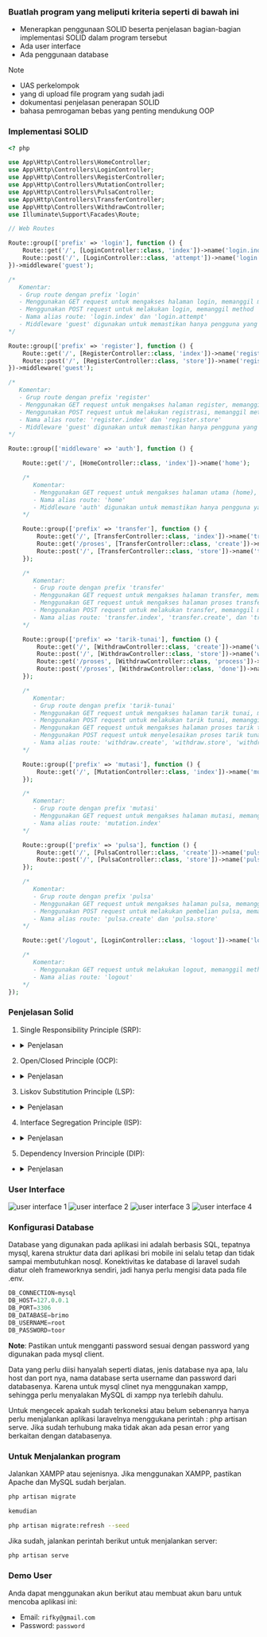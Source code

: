 ### Buatlah program yang meliputi kriteria seperti di bawah ini

-   Menerapkan penggunaan SOLID beserta penjelasan bagian-bagian implementasi SOLID dalam program tersebut
-   Ada user interface
-   Ada penggunaan database

Note

-   UAS perkelompok
-   yang di upload file program yang sudah jadi
-   dokumentasi penjelasan penerapan SOLID
-   bahasa pemrogaman bebas yang penting mendukung OOP

### Implementasi SOLID

```php
<? php

use App\Http\Controllers\HomeController;
use App\Http\Controllers\LoginController;
use App\Http\Controllers\RegisterController;
use App\Http\Controllers\MutationController;
use App\Http\Controllers\PulsaController;
use App\Http\Controllers\TransferController;
use App\Http\Controllers\WithdrawController;
use Illuminate\Support\Facades\Route;

// Web Routes

Route::group(['prefix' => 'login'], function () {
    Route::get('/', [LoginController::class, 'index'])->name('login.index');
    Route::post('/', [LoginController::class, 'attempt'])->name('login.attempt');
})->middleware('guest');

/*
   Komentar:
   - Grup route dengan prefix 'login'
   - Menggunakan GET request untuk mengakses halaman login, memanggil method 'index' pada LoginController
   - Menggunakan POST request untuk melakukan login, memanggil method 'attempt' pada LoginController
   - Nama alias route: 'login.index' dan 'login.attempt'
   - Middleware 'guest' digunakan untuk memastikan hanya pengguna yang belum login yang dapat mengakses route ini
*/

Route::group(['prefix' => 'register'], function () {
    Route::get('/', [RegisterController::class, 'index'])->name('register.index');
    Route::post('/', [RegisterController::class, 'store'])->name('register.store');
})->middleware('guest');

/*
   Komentar:
   - Grup route dengan prefix 'register'
   - Menggunakan GET request untuk mengakses halaman register, memanggil method 'index' pada RegisterController
   - Menggunakan POST request untuk melakukan registrasi, memanggil method 'store' pada RegisterController
   - Nama alias route: 'register.index' dan 'register.store'
   - Middleware 'guest' digunakan untuk memastikan hanya pengguna yang belum login yang dapat mengakses route ini
*/

Route::group(['middleware' => 'auth'], function () {

    Route::get('/', [HomeController::class, 'index'])->name('home');

    /*
       Komentar:
       - Menggunakan GET request untuk mengakses halaman utama (home), memanggil method 'index' pada HomeController
       - Nama alias route: 'home'
       - Middleware 'auth' digunakan untuk memastikan hanya pengguna yang sudah login yang dapat mengakses route ini
    */

    Route::group(['prefix' => 'transfer'], function () {
        Route::get('/', [TransferController::class, 'index'])->name('transfer.index');
        Route::get('/proses', [TransferController::class, 'create'])->name('transfer.create');
        Route::post('/', [TransferController::class, 'store'])->name('transfer.store');
    });

    /*
       Komentar:
       - Grup route dengan prefix 'transfer'
       - Menggunakan GET request untuk mengakses halaman transfer, memanggil method 'index' pada TransferController
       - Menggunakan GET request untuk mengakses halaman proses transfer, memanggil method 'create' pada TransferController
       - Menggunakan POST request untuk melakukan transfer, memanggil method 'store' pada TransferController
       - Nama alias route: 'transfer.index', 'transfer.create', dan 'transfer.store'
    */

    Route::group(['prefix' => 'tarik-tunai'], function () {
        Route::get('/', [WithdrawController::class, 'create'])->name('withdraw.create');
        Route::post('/', [WithdrawController::class, 'store'])->name('withdraw.store');
        Route::get('/proses', [WithdrawController::class, 'process'])->name('withdraw.process');
        Route::post('/proses', [WithdrawController::class, 'done'])->name('withdraw.done');
    });

    /*
       Komentar:
       - Grup route dengan prefix 'tarik-tunai'
       - Menggunakan GET request untuk mengakses halaman tarik tunai, memanggil method 'create' pada WithdrawController
       - Menggunakan POST request untuk melakukan tarik tunai, memanggil method 'store' pada WithdrawController
       - Menggunakan GET request untuk mengakses halaman proses tarik tunai, memanggil method 'process' pada WithdrawController
       - Menggunakan POST request untuk menyelesaikan proses tarik tunai, memanggil method 'done' pada WithdrawController
       - Nama alias route: 'withdraw.create', 'withdraw.store', 'withdraw.process', dan 'withdraw.done'
    */

    Route::group(['prefix' => 'mutasi'], function () {
        Route::get('/', [MutationController::class, 'index'])->name('mutation.index');
    });

    /*
       Komentar:
       - Grup route dengan prefix 'mutasi'
       - Menggunakan GET request untuk mengakses halaman mutasi, memanggil method 'index' pada MutationController
       - Nama alias route: 'mutation.index'
    */

    Route::group(['prefix' => 'pulsa'], function () {
        Route::get('/', [PulsaController::class, 'create'])->name('pulsa.create');
        Route::post('/', [PulsaController::class, 'store'])->name('pulsa.store');
    });

    /*
       Komentar:
       - Grup route dengan prefix 'pulsa'
       - Menggunakan GET request untuk mengakses halaman pulsa, memanggil method 'create' pada PulsaController
       - Menggunakan POST request untuk melakukan pembelian pulsa, memanggil method 'store' pada PulsaController
       - Nama alias route: 'pulsa.create' dan 'pulsa.store'
    */

    Route::get('/logout', [LoginController::class, 'logout'])->name('logout');

    /*
       Komentar:
       - Menggunakan GET request untuk melakukan logout, memanggil method 'logout' pada LoginController
       - Nama alias route: 'logout'
    */
});
```

### Penjelasan Solid

1. Single Responsibility Principle (SRP):

-   <details>
      <summary>Penjelasan</summary>
      Setiap controller (misalnya HomeController, LoginController, RegisterController, dll.) bertanggung jawab untuk menangani permintaan terkait dengan fungsi khusus yang diwakilinya. Misalnya, LoginController bertanggung jawab untuk mengelola proses login, RegisterController bertanggung jawab untuk mengelola proses registrasi, dan seterusnya. Setiap controller memiliki tanggung jawab tunggal yang terpisah dari yang lain.
    </details>

2. Open/Closed Principle (OCP):

-   <details>
      <summary>Penjelasan</summary>
        Dalam kode tersebut, tidak ada perubahan langsung pada rute yang ada saat menambahkan atau memperluas fitur baru. Sebagai gantinya, rute baru ditambahkan dalam grup yang sesuai. Misalnya, ketika ingin menambahkan fitur "mutasi" atau "pulsa", saya menambahkan grup rute baru dan menghubungkannya dengan controller yang relevan. Ini mengikuti prinsip OCP, di mana kode dapat diperluas dengan menambahkan fungsionalitas baru tanpa memodifikasi kode yang sudah ada.
    </details>

3. Liskov Substitution Principle (LSP):

-   <details>
      <summary>Penjelasan</summary>
        Dalam kode tersebut, saya menggunakan kelas-kelas controller yang diturunkan dari Controller di dalam Laravel. Kode ini mematuhi LSP, yang berarti objek dari kelas turunan dapat digunakan sebagai pengganti objek dari kelas induk tanpa mempengaruhi kebenaran atau konsistensi sistem.
    </details>

4. Interface Segregation Principle (ISP):

-   <details>
      <summary>Penjelasan</summary>
        Dalam kode tersebut, tidak ada penggunaan langsung terhadap prinsip ISP, karena tidak ada definisi langsung tentang antarmuka. Namun, dalam konteks framework Laravel, konsep ISP diterapkan secara internal dengan memanfaatkan antarmuka dan kontrak untuk komunikasi antara komponen-komponen sistem. Hal ini memungkinkan adanya pemisahan antarmuka yang spesifik dan terpisah untuk setiap komponen.
    </details>

5. Dependency Inversion Principle (DIP):

-   <details>
      <summary>Penjelasan</summary>
        Dalam kode tersebut, dependensi controller terbalik melalui penggunaan dependency injection melalui konstruktor controller. Misalnya, dalam route '/transfer', controller TransferController dihubungkan menggunakan sintaks [TransferController::class, 'index']. Dengan menggunakan dependency injection, dependensi controller disediakan dari luar (dalam hal ini, oleh framework Laravel) melalui konstruktor controller, mengikuti prinsip DIP.
     </details>

### User Interface

![user interface 1](screenshots/1.png)
![user interface 2](screenshots/2.png)
![user interface 3](screenshots/3.png)
![user interface 4](screenshots/4.png)

### Konfigurasi Database

Database yang digunakan pada aplikasi ini adalah berbasis SQL, tepatnya mysql, karena struktur data dari aplikasi bri mobile ini selalu tetap dan tidak sampai membutuhkan nosql.
Konektivitas ke database di laravel sudah diatur oleh frameworknya sendiri, jadi hanya perlu mengisi data pada file .env.

```sql
DB_CONNECTION=mysql
DB_HOST=127.0.0.1
DB_PORT=3306
DB_DATABASE=brimo
DB_USERNAME=root
DB_PASSWORD=toor
```

**Note**: Pastikan untuk mengganti password sesuai dengan password yang digunakan pada mysql client.

Data yang perlu diisi hanyalah seperti diatas, jenis database nya apa, lalu host dan port nya, nama database serta username dan password dari databasenya.
Karena untuk mysql clinet nya menggunakan xampp, sehingga perlu menyalakan MySQL di xampp nya terlebih dahulu.

Untuk mengecek apakah sudah terkoneksi atau belum sebenanrya hanya perlu menjalankan aplikasi laravelnya menggukana perintah : php artisan serve. Jika sudah terhubung maka tidak akan ada pesan error yang berkaitan dengan databasenya.

### Untuk Menjalankan program

Jalankan XAMPP atau sejenisnya. Jika menggunakan XAMPP, pastikan Apache dan MySQL sudah berjalan.

```bash
php artisan migrate

kemudian

php artisan migrate:refresh --seed
```

Jika sudah, jalankan perintah berikut untuk menjalankan server:

```bash
php artisan serve
```

### Demo User

Anda dapat menggunakan akun berikut atau membuat akun baru untuk mencoba aplikasi ini:

-   Email: `rifky@gmail.com`
-   Password: `password`
